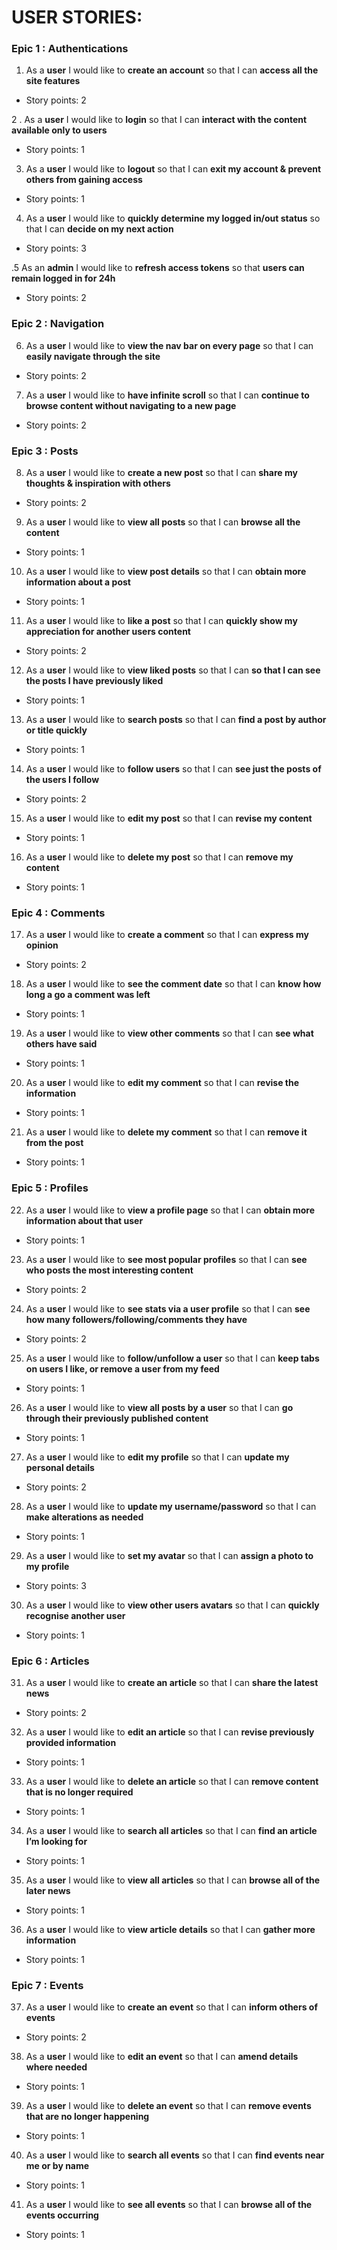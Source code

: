 # USER STORIES:

### Epic 1 : Authentications
1. As a **user** I would like to **create an account** so that I can **access all the site features**
 - Story points: 2

2 . As a **user** I would like to **login** so that I can **interact with the content available only to users**
 - Story points: 1

3. As a **user** I would like to **logout** so that I can **exit my account & prevent others from gaining access**
 - Story points: 1

4. As a **user** I would like to **quickly determine my logged in/out status** so that I can **decide on my next action**
 - Story points: 3

.5 As an **admin** I would like to **refresh access tokens** so that **users can remain logged in for 24h**
 - Story points: 2

### Epic 2 : Navigation	
6. As a **user** I would like to **view the nav bar on every page** so that I can **easily navigate through the site**
 - Story points: 2

7. As a **user** I would like to **have infinite scroll** so that I can **continue to browse content without navigating to a new page**
 - Story points: 2

### Epic 3 : Posts
8. As a **user** I would like to **create a new post** so that I can **share my thoughts & inspiration with others**
 - Story points: 2

9. As a **user** I would like to **view all posts** so that I can **browse all the content**
 - Story points: 1

10. As a **user** I would like to **view post details** so that I can **obtain more information about a post**
 - Story points: 1

11. As a **user** I would like to **like a post** so that I can **quickly show my appreciation for another users content**
 - Story points: 2

12. As a **user** I would like to **view liked posts** so that I can **so that I can see the posts I have previously liked**
 - Story points: 1

13. As a **user** I would like to **search posts** so that I can **find a post by author or title quickly**
 - Story points: 1

14. As a **user** I would like to **follow users** so that I can **see just the posts of the users I follow**
 - Story points: 2

15. As a **user** I would like to **edit my post** so that I can **revise my content**
 - Story points: 1

16. As a **user** I would like to **delete my post** so that I can **remove my content**
 - Story points: 1

### Epic 4 : Comments
17. As a **user** I would like to **create a comment** so that I can **express my opinion**
 - Story points: 2

18. As a **user** I would like to **see the comment date** so that I can **know how long a go a comment was left**
 - Story points: 1

19. As a **user** I would like to **view other comments** so that I can **see what others have said**
 - Story points: 1

20. As a **user** I would like to **edit my comment** so that I can **revise the information**
 - Story points: 1

21. As a **user** I would like to **delete my comment** so that I can **remove it from the post**
 - Story points: 1

### Epic 5 : Profiles
22. As a **user** I would like to **view a profile page** so that I can **obtain more information about that user**
 - Story points: 1

23. As a **user** I would like to **see most popular profiles** so that I can **see who posts the most interesting content**
 - Story points: 2

24. As a **user** I would like to **see stats via a user profile** so that I can **see how many followers/following/comments they have**
 - Story points: 2

25. As a **user** I would like to **follow/unfollow a user** so that I can **keep tabs on users I like, or remove a user from my feed**
 - Story points: 1

26. As a **user** I would like to **view all posts by a user** so that I can **go through their previously published content**
 - Story points: 1

27. As a **user** I would like to **edit my profile** so that I can **update my personal details**
 - Story points: 2

28. As a **user** I would like to **update my username/password** so that I can **make alterations as needed**
 - Story points: 1

29. As a **user** I would like to **set my avatar** so that I can **assign a photo to my profile**
 - Story points: 3

30. As a **user** I would like to **view other users avatars** so that I can **quickly recognise another user**
 - Story points: 1

### Epic 6 : Articles
31. As a **user** I would like to **create an article** so that I can **share the latest news**
 - Story points: 2

32. As a **user** I would like to **edit an article** so that I can **revise previously provided information**
 - Story points: 1

33. As a **user** I would like to **delete an article** so that I can **remove content that is no longer required**
 - Story points: 1

34. As a **user** I would like to **search all articles** so that I can **find an article I’m looking for**
 - Story points: 1

35. As a **user** I would like to **view all articles** so that I can **browse all of the later news**
 - Story points: 1

36. As a **user** I would like to **view article details** so that I can **gather more information**
 - Story points: 1

### Epic 7 : Events
37. As a **user** I would like to **create an event** so that I can **inform others of events**
 - Story points: 2

38. As a **user** I would like to **edit an event** so that I can **amend details where needed**
 - Story points: 1

39. As a **user** I would like to **delete an event** so that I can **remove events that are no longer happening**
 - Story points: 1

40. As a **user** I would like to **search all events** so that I can **find events near me or by name**
 - Story points: 1

41. As a **user** I would like to **see all events** so that I can **browse all of the events occurring**
 - Story points: 1